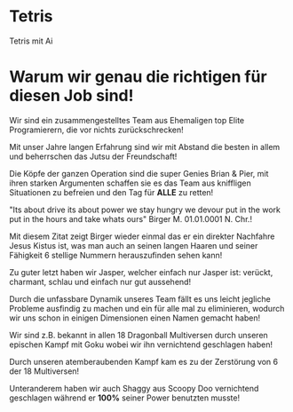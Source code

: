 # Tetris
Tetris mit Ai
# Warum wir genau die richtigen für diesen Job sind!
Wir sind ein zusammengestelltes Team aus Ehemaligen top Elite Programierern, die vor nichts zurückschrecken!

Mit unser Jahre langen Erfahrung sind wir mit Abstand die besten in allem und beherrschen das Jutsu der Freundschaft!

Die Köpfe der ganzen Operation sind die super Genies Brian & Pier, mit ihren starken Argumenten schaffen sie es das Team aus kniffligen Situationen zu befreien und den Tag für **ALLE** zu retten!

"Its about drive its about power we stay hungry we devour put in the work put in the hours and take whats ours" Birger M. 01.01.0001 N. Chr.!

Mit diesem Zitat zeigt Birger wieder einmal das er ein direkter Nachfahre Jesus Kistus ist, was man auch an seinen langen Haaren und seiner Fähigkeit 6 stellige Nummern herauszufinden sehen kann!

Zu guter letzt haben wir Jasper, welcher einfach nur Jasper ist: verückt, charmant, schlau und einfach nur gut aussehend!

Durch die unfassbare Dynamik unseres Team fällt es uns leicht jegliche Probleme ausfindig zu machen und ein für alle mal zu eliminieren, wodurch wir uns schon in einigen Dimensionen einen Namen gemacht haben! 

Wir sind z.B. bekannt in allen 18 Dragonball Multiversen durch unseren epischen Kampf mit Goku wobei wir ihn vernichtend geschlagen haben!

Durch unseren atemberaubenden Kampf kam es zu der Zerstörung von 6 der 18 Multiversen!

Unteranderem haben wir auch Shaggy aus Scoopy Doo vernichtend geschlagen während er **100%** seiner Power benutzten musste!
